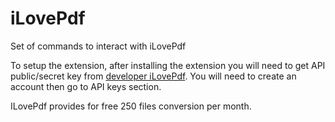 # iLovePdf

Set of commands to interact with iLovePdf

To setup the extension, after installing the extension you will need to get API public/secret key from [developer iLovePdf](https://developer.ilovepdf.com/).
You will need to create an account then go to API keys section.

ILovePdf provides for free 250 files conversion per month.
